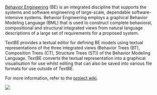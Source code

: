 [Behavior Engineering](http://www.behaviorengineering.org) (BE) is an integrated discipline that supports the systems and software engineering of large-scale, dependable software-intensive systems. Behavior Engineering employs a graphical Behavior Modeling Language (BML) that is used to construct complete behavioral, compositional and structural integrated views from natural language descriptions of a large set of requirements for a proposed system.

TextBE provides a textual editor for defining BE models using textual representations of the three integrated views (Behavior Trees (BT), Composition Trees (CT), Structure Trees (ST)) of the Behavior Modeling Language. TextBE converts the textual representation into a graphical visualisation for use whilst editing that can also be saved into various file formats for use outside of TextBE.

For more information, refer to the [project wiki](http://code.google.com/p/textbe/wiki/TextBE).

<a href='http://img228.imageshack.us/img228/7355/textbescreenshot.png'><img src='http://img6.imageshack.us/img6/2463/textbescreenshotth.png' border='0' /></a>